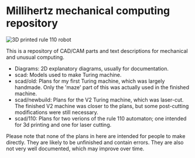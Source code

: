 # Millihertz mechanical computing repository

![3D printed rule 110 robot]({{site.url}}/110bot.jpeg)

This is a repository of CAD/CAM parts and text descriptions for mechanical and unusual computing.

* Diagrams: 2D explanatory diagrams, usually for documentation.
* scad: Models used to make Turing machine.
* scad/old: Plans for my first Turing machine, which was largely handmade. Only the 'maze' part of this was actually used in the finished machine.
* scad/newbuild: Plans for the V2 Turing machine, which was laser-cut. The finished V2 machine was closer to the plans, but some post-cutting modifications were still necessary.
* scad/110: Plans for two verions of the rule 110 automaton; one intended for 3d printing and one for laser cutting.

Please note that none of the plans in here are intended for people to make directly. They are likely to be unfinished and contain errors. They are also not very well documented, which may improve over time.
